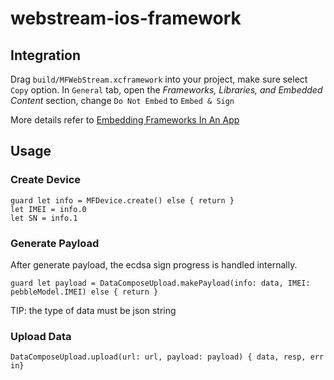 # webstream-ios-framework


## Integration

Drag `build/MFWebStream.xcframework` into your project,  make sure select `Copy` option.
In `General` tab, open the _Frameworks,_ _Libraries, and Embedded Content_ section, change `Do Not Embed` to `Embed & Sign`

More details  refer to [Embedding Frameworks In An App](https://developer.apple.com/library/archive/technotes/tn2435/_index.html
)
## Usage

### Create Device

```
guard let info = MFDevice.create() else { return }
let IMEI = info.0
let SN = info.1
```

### Generate Payload
After generate payload, the ecdsa sign progress is handled internally.
```
guard let payload = DataComposeUpload.makePayload(info: data, IMEI: pebbleModel.IMEI) else { return }
```
TIP: the type of data must be json string

### Upload Data
```
DataComposeUpload.upload(url: url, payload: payload) { data, resp, err in}
```

